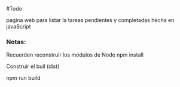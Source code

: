 #Todo

pagina web para listar la tareas pendientes y completadas hecha en javaScript

### Notas:
Recuerden reconstruir los módulos de Node
npm install

Construir el buil (dist)

npm run build

